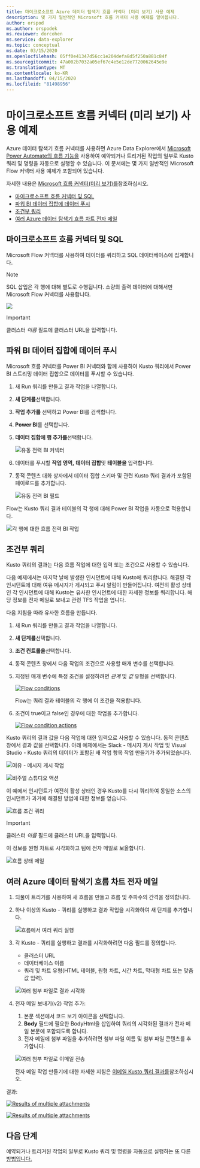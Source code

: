 ```yaml
---
title: 마이크로소프트 Azure 데이터 탐색기 흐름 커넥터 (미리 보기) 사용 예제
description: 몇 가지 일반적인 Microsoft 흐름 커넥터 사용 예제를 알아봅니다.
author: orspod
ms.author: orspodek
ms.reviewer: dorcohen
ms.service: data-explorer
ms.topic: conceptual
ms.date: 03/15/2020
ms.openlocfilehash: 05ff0e41347d56cc1e204defa8d5f250a881c84f
ms.sourcegitcommit: 47a002b7032a05ef67c4e5e12de7720062645e9e
ms.translationtype: MT
ms.contentlocale: ko-KR
ms.lasthandoff: 04/15/2020
ms.locfileid: "81498956"
---
```

# <a name="microsoft-flow-connector-preview-usage-examples"></a>마이크로소프트 흐름 커넥터 (미리 보기) 사용 예제

Azure 데이터 탐색기 흐름 커넥터를 사용하면 Azure Data Explorer에서 [Microsoft Power Automate의 흐름 기능을](https://flow.microsoft.com/) 사용하여 예약되거나 트리거된 작업의 일부로 Kusto 쿼리 및 명령을 자동으로 실행할 수 있습니다. 이 문서에는 몇 가지 일반적인 Microsoft Flow 커넥터 사용 예제가 포함되어 있습니다.

자세한 내용은 [Microsoft 흐름 커넥터(미리 보기)를](flow.md)참조하십시오.

* [마이크로소프트 흐름 커넥터 및 SQL](#microsoft-flow-connector-and-sql)
* [파워 BI 데이터 집합에 데이터 푸시](#push-data-to-power-bi-dataset)
* [조건부 쿼리](#conditional-queries)
* [여러 Azure 데이터 탐색기 흐름 차트 전자 메일](#email-multiple-azure-data-explorer-flow-charts)

## <a name="microsoft-flow-connector-and-sql"></a>마이크로소프트 흐름 커넥터 및 SQL

Microsoft Flow 커넥터를 사용하여 데이터를 쿼리하고 SQL 데이터베이스에 집계합니다.

> [!Note]
> SQL 삽입은 각 행에 대해 별도로 수행됩니다. 소량의 출력 데이터에 대해서만 Microsoft Flow 커넥터를 사용합니다. 

![](./media/flow-usage/flow-sqlexample.png)

> [!IMPORTANT]
> 클러스터 *이름* 필드에 클러스터 URL을 입력합니다.

## <a name="push-data-to-power-bi-dataset"></a>파워 BI 데이터 집합에 데이터 푸시

Microsoft 흐름 커넥터를 Power BI 커넥터와 함께 사용하여 Kusto 쿼리에서 Power BI 스트리밍 데이터 집합으로 데이터를 푸시할 수 있습니다.

1. 새 Run 쿼리를 만들고 결과 작업을 나열합니다.
1. **새 단계를**선택합니다.
1. **작업 추가를** 선택하고 Power BI를 검색합니다.
1. **Power BI**를 선택합니다.
1. **데이터 집합에 행 추가를**선택합니다. 

    ![유동 전력 BI 커넥터](./media/flow-usage/flow-powerbiconnector.png)
1. 데이터를 푸시할 **작업 영역,** **데이터 집합**및 **테이블을** 입력합니다.
1. 동적 콘텐츠 대화 상자에서 데이터 집합 스키마 및 관련 Kusto 쿼리 결과가 포함된 페이로드를 추가합니다.

    ![유동 전력 BI 필드](./media/flow-usage/flow-powerbifields.png)

Flow는 Kusto 쿼리 결과 테이블의 각 행에 대해 Power BI 작업을 자동으로 적용합니다. 

![각 행에 대한 흐름 전력 BI 작업](./media/flow-usage/flow-powerbiforeach.png)

## <a name="conditional-queries"></a>조건부 쿼리

Kusto 쿼리의 결과는 다음 흐름 작업에 대한 입력 또는 조건으로 사용할 수 있습니다.

다음 예제에서는 마지막 날에 발생한 인시던트에 대해 Kusto에 쿼리합니다. 해결된 각 인시던트에 대해 여유 메시지가 게시되고 푸시 알림이 만들어집니다.
여전히 활성 상태인 각 인시던트에 대해 Kusto는 유사한 인시던트에 대한 자세한 정보를 쿼리합니다. 해당 정보를 전자 메일로 보내고 관련 TFS 작업을 엽니다.

다음 지침을 따라 유사한 흐름을 만듭니다.

1. 새 Run 쿼리를 만들고 결과 작업을 나열합니다.
1. **새 단계를**선택합니다.
1. **조건 컨트롤을**선택합니다.
1. 동적 콘텐츠 창에서 다음 작업의 조건으로 사용할 매개 변수를 선택합니다.
1. 지정된 매개 변수에 특정 조건을 설정하려면 *관계* 및 *값* 유형을 선택합니다.

    [![](./media/flow-usage/flow-condition.png "Flow conditions")](./media/flow-usage/flow-condition.png#lightbox)

    Flow는 쿼리 결과 테이블의 각 행에 이 조건을 적용합니다.
1. 조건이 true이고 false인 경우에 대한 작업을 추가합니다.

    [![](./media/flow-usage/flow-conditionactions.png "Flow condition actions")](./media/flow-usage/flow-conditionactions.png#lightbox)

Kusto 쿼리의 결과 값을 다음 작업에 대한 입력으로 사용할 수 있습니다. 동적 콘텐츠 창에서 결과 값을 선택합니다.
아래 예제에서는 Slack - 메시지 게시 작업 및 Visual Studio - Kusto 쿼리의 데이터가 포함된 새 작업 항목 작업 만들기가 추가되었습니다.

![여유 - 메시지 게시 작업](./media/flow-usage/flow-slack.png)

![비주얼 스튜디오 액션](./media/flow-usage/flow-visualstudio.png)

이 예에서 인시던트가 여전히 활성 상태인 경우 Kusto를 다시 쿼리하여 동일한 소스의 인시던트가 과거에 해결된 방법에 대한 정보를 얻습니다.

![흐름 조건 쿼리](./media/flow-usage/flow-conditionquery.png)

> [!IMPORTANT]
> 클러스터 *이름* 필드에 클러스터 URL을 입력합니다.

이 정보를 원형 차트로 시각화하고 팀에 전자 메일로 보올합니다.

![흐름 상태 메일](./media/flow-usage/flow-conditionemail.png)

## <a name="email-multiple-azure-data-explorer-flow-charts"></a>여러 Azure 데이터 탐색기 흐름 차트 전자 메일

1. 되풀이 트리거를 사용하여 새 흐름을 만들고 흐름 및 주파수의 간격을 정의합니다. 
1. 하나 이상의 Kusto - 쿼리를 실행하고 결과 작업을 시각화하여 새 단계를 추가합니다. 

    ![흐름에서 여러 쿼리 실행](./media/flow-usage/flow-severalqueries.png)
1. 각 Kusto - 쿼리를 실행하고 결과를 시각화하려면 다음 필드를 정의합니다.
    * 클러스터 URL
    * 데이터베이스 이름
    * 쿼리 및 차트 유형(HTML 테이블, 원형 차트, 시간 차트, 막대형 차트 또는 맞춤 값 입력).

    ![여러 첨부 파일로 결과 시각화](./media/flow-usage/flow-visualizeresultsmultipleattachments.png)

1. 전자 메일 보내기(v2) 작업 추가: 
    1. 본문 섹션에서 코드 보기 아이콘을 선택합니다.
    1. **Body** 필드에 필요한 BodyHtml을 삽입하여 쿼리의 시각화된 결과가 전자 메일 본문에 포함되도록 합니다.
    1. 전자 메일에 첨부 파일을 추가하려면 첨부 파일 이름 및 첨부 파일 콘텐츠를 추가합니다.
    
    ![여러 첨부 파일로 이메일 전송](./media/flow-usage/flow-email-multiple-attachments.png)

    전자 메일 작업 만들기에 대한 자세한 지침은 [이메일 Kusto 쿼리 결과를](flow.md#email-kusto-query-results)참조하십시오. 

결과:

[![](./media/flow-usage/flow-resultsmultipleattachments.png "Results of multiple attachments")](./media/flow-usage/flow-resultsmultipleattachments.png#lightbox)

[![](./media/flow-usage/flow-resultsmultipleattachments2.png "Results of multiple attachments")](./media/flow-usage/flow-resultsmultipleattachments2.png#lightbox)

## <a name="next-steps"></a>다음 단계

예약되거나 트리거된 작업의 일부로 Kusto 쿼리 및 명령을 자동으로 실행하는 또 다른 [방법입니다.](kusto/tools/logicapps.md)
